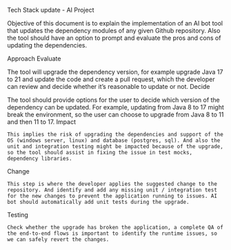 Tech Stack update - AI Project

Objective of this document is to explain the implementation of an AI bot tool that updates the dependency modules of any given Github repository. Also the tool should have an option to prompt and evaluate the pros and cons of updating the dependencies. 

Approach
Evaluate
	
The tool will upgrade the dependency version, for example upgrade Java 17 to 21 and update the code and create a pull request, which the developer can review and decide whether it’s reasonable to update or not.
Decide

The tool should provide options for the user to decide which version of the dependency can be updated. For example, updating from Java 8 to 17 might break the environment, so the user can choose to upgrade from Java 8 to 11 and then 11 to 17. 
Impact

	This implies the risk of upgrading the dependencies and support of the OS (windows server, linux) and database (postgres, sql). And also the unit and integration testing might be impacted because of the upgrade, so the tool should assist in fixing the issue in test mocks, dependency libraries. 
Change
	
	This step is where the developer applies the suggested change to the repository. And identify and add any missing unit / integration test for the new changes to prevent the application running to issues. AI bot should automatically add unit tests during the upgrade.
Testing

	Check whether the upgrade has broken the application, a complete QA of the end-to-end flows is important to identify the runtime issues, so we can safely revert the changes.
